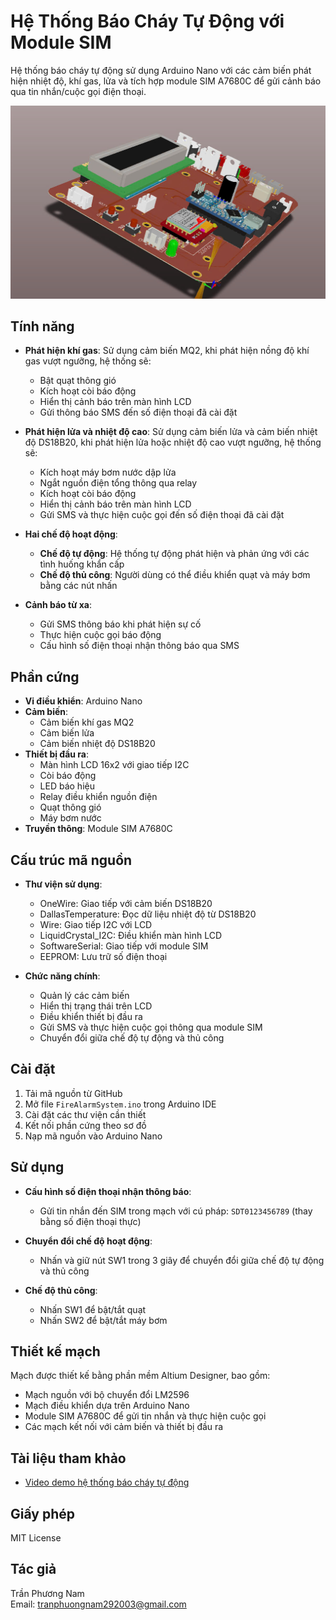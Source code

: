 # Hệ Thống Báo Cháy Tự Động với Module SIM

Hệ thống báo cháy tự động sử dụng Arduino Nano với các cảm biến phát hiện nhiệt độ, khí gas, lửa và tích hợp module SIM A7680C để gửi cảnh báo qua tin nhắn/cuộc gọi điện thoại.

![PCB 3D View](docs/images/pcb_3d_view.jpg)

## Tính năng

- **Phát hiện khí gas**: Sử dụng cảm biến MQ2, khi phát hiện nồng độ khí gas vượt ngưỡng, hệ thống sẽ:
  - Bật quạt thông gió
  - Kích hoạt còi báo động
  - Hiển thị cảnh báo trên màn hình LCD
  - Gửi thông báo SMS đến số điện thoại đã cài đặt

- **Phát hiện lửa và nhiệt độ cao**: Sử dụng cảm biến lửa và cảm biến nhiệt độ DS18B20, khi phát hiện lửa hoặc nhiệt độ cao vượt ngưỡng, hệ thống sẽ:
  - Kích hoạt máy bơm nước dập lửa
  - Ngắt nguồn điện tổng thông qua relay
  - Kích hoạt còi báo động
  - Hiển thị cảnh báo trên màn hình LCD
  - Gửi SMS và thực hiện cuộc gọi đến số điện thoại đã cài đặt

- **Hai chế độ hoạt động**:
  - **Chế độ tự động**: Hệ thống tự động phát hiện và phản ứng với các tình huống khẩn cấp
  - **Chế độ thủ công**: Người dùng có thể điều khiển quạt và máy bơm bằng các nút nhấn

- **Cảnh báo từ xa**:
  - Gửi SMS thông báo khi phát hiện sự cố
  - Thực hiện cuộc gọi báo động
  - Cấu hình số điện thoại nhận thông báo qua SMS

## Phần cứng

- **Vi điều khiển**: Arduino Nano
- **Cảm biến**:
  - Cảm biến khí gas MQ2
  - Cảm biến lửa
  - Cảm biến nhiệt độ DS18B20
- **Thiết bị đầu ra**:
  - Màn hình LCD 16x2 với giao tiếp I2C
  - Còi báo động
  - LED báo hiệu
  - Relay điều khiển nguồn điện
  - Quạt thông gió
  - Máy bơm nước
- **Truyền thông**: Module SIM A7680C

## Cấu trúc mã nguồn

- **Thư viện sử dụng**:
  - OneWire: Giao tiếp với cảm biến DS18B20
  - DallasTemperature: Đọc dữ liệu nhiệt độ từ DS18B20
  - Wire: Giao tiếp I2C với LCD
  - LiquidCrystal_I2C: Điều khiển màn hình LCD
  - SoftwareSerial: Giao tiếp với module SIM
  - EEPROM: Lưu trữ số điện thoại

- **Chức năng chính**:
  - Quản lý các cảm biến
  - Hiển thị trạng thái trên LCD
  - Điều khiển thiết bị đầu ra
  - Gửi SMS và thực hiện cuộc gọi thông qua module SIM
  - Chuyển đổi giữa chế độ tự động và thủ công

## Cài đặt

1. Tải mã nguồn từ GitHub
2. Mở file `FireAlarmSystem.ino` trong Arduino IDE
3. Cài đặt các thư viện cần thiết
4. Kết nối phần cứng theo sơ đồ
5. Nạp mã nguồn vào Arduino Nano

## Sử dụng

- **Cấu hình số điện thoại nhận thông báo**:
  - Gửi tin nhắn đến SIM trong mạch với cú pháp: `SDT0123456789` (thay bằng số điện thoại thực)

- **Chuyển đổi chế độ hoạt động**:
  - Nhấn và giữ nút SW1 trong 3 giây để chuyển đổi giữa chế độ tự động và thủ công

- **Chế độ thủ công**:
  - Nhấn SW1 để bật/tắt quạt
  - Nhấn SW2 để bật/tắt máy bơm

## Thiết kế mạch

Mạch được thiết kế bằng phần mềm Altium Designer, bao gồm:
- Mạch nguồn với bộ chuyển đổi LM2596
- Mạch điều khiển dựa trên Arduino Nano
- Module SIM A7680C để gửi tin nhắn và thực hiện cuộc gọi
- Các mạch kết nối với cảm biến và thiết bị đầu ra

## Tài liệu tham khảo

- [Video demo hệ thống báo cháy tự động](https://www.youtube.com/watch?v=evE8AJIoJZU)

## Giấy phép

MIT License

## Tác giả

Trần Phương Nam  
Email: tranphuongnam292003@gmail.com 